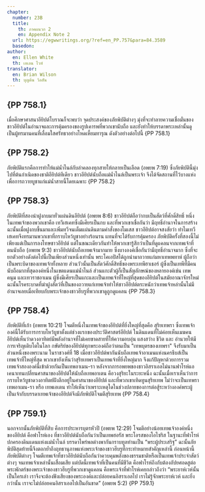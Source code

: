 ```yaml
---
chapter:
  number: 23B
  title:
    th: ภาคผนวก 2
    en: Appendix Note 2
  url: https://egwwritings.org/?ref=en_PP.757&para=84.3589
  basedon:
author:
  en: Ellen White
  th: เอเลน ไวท์
translator:
  en: Brian Wilson
  th: บุญต้น วิลสัน
---
```


## {PP 758.1}

เมื่อศึกษาศาสนาอียิปต์โบราณก็จะพบว่า จุดประสงค์ของภัยพิบัติต่างๆ มุ่งที่จะทำลายความเชื่อมั่นของชาวอียิปต์ในอำนาจและการคุ้มครองของรูปเคารพที่พวกเขานับถือ และยังทำให้บรรดาพระเหล่านั้นดูเป็นผู้ทรมานคนที่เลื่อมใสศรัทธาอย่างโหดเหี้ยมทารุณ ดังตัวอย่างต่อไปนี้ {PP 758.1}

## {PP 758.2}

ภัยพิบัติแรกคือการทำให้แม่น้ำไนล์กับลำคลองทุกสายให้กลายเป็นเลือด (อพยพ 7:19) ซึ่งภัยพิบัตินี้มุ่งไปที่ต้นกำเนิดของชาติอียิปต์ทีเดียว ชาวอียิปต์นับถือแม่น้ำไนล์เป็นพระเจ้า จึงได้จัดสถานที่ไว้บางแห่งเพื่อการถวายบูชาแก่แม่น้ำสายนี้โดยเฉพาะ {PP 758.2}

## {PP 758.3}

ภัยพิบัติที่สองนำฝูงกบมาทั่วแผ่นดินอียิปต์ (อพยพ 8:6) ชาวอียิปต์ถือว่ากบเป็นสัตว์ที่ศักดิ์สิทธิ์ หนึ่งในเทพเจ้าของพวกเขาคือ เทวีเฮเคทซึ่งมีเศียรเป็นกบ และที่พวกเขาเชื่อกันว่า มีฤทธิ์อำนาจในการสร้าง ฉะนั้นเมื่อฝูงกบขึ้นมาและเพิ่มทวีจนเต็มแผ่นดินตามคำสั่งของโมเสส ชาวอียิปต์อาจสงสัยว่า ทำไมเทวีเฮเคทจึงทรมานพวกเขาที่กราบไหว้บูชาอย่างร้อนรน แทนที่จะได้รับการคุ้มครอง ภัยพิบัติครั้งที่สองนี้ไม่เพียงแต่เป็นการลงโทษชาวอียิปต์ แต่ในขณะเดียวกันทำให้พวกเขารู้สึกว่าเป็นที่ดูแคลนจากเทพเจ้าที่ตนนับถือ (อพยพ 9:3) ชาวอียิปต์นับถือเทพเจ้ามากมาย ซึ่งบางองค์เชื่อกันว่ามีฤทธิ์อำนาจมาก ซึ่งที่จะยกตัวอย่างดังต่อไปนี้เป็นเพียงส่วนหนึ่งเท่านั้น พระโคเอปิสได้ถูกนำมาถวายแก่มหาเทพพทาห์ ผู้ถือว่าเป็นพระบิดาของเทพเจ้าทั้งหลาย ส่วนวัวนั้นเป็นสัตว์ศักดิ์สิทธิ์ของพระเทพีฮาเธอร์ ผู้ซึ่งเป็นเทพีที่มีคนนับถือมากที่สุดองค์หนึ่งในเขตแดนแม่น้ำไนล์ ส่วนแกะตัวผู้ก็เป็นสัญลักษณ์ของหลายองค์เช่น เทพคนุม และเทวราชอาเมน ผู้ซึ่งมีเศียรเป็นแกะและเป็นเทพเจ้าที่ใหญ่ที่สุดของอียิปต์ในสมัยอาณาจักรใหม่ ฉะนั้นโรคระบาดที่ฆ่าฝูงสัตว์ที่เป็นของถวายแก่เทพเจ้าทำให้ชาวอียิปต์ตระหนักว่าเทพเจ้าหล่านั้นไม่มีอำนาจเลยเมื่อเทียบกับพระเจ้าของชาวฮีบรูที่พวกเขาดูถูกดูแคลน {PP 758.3}

## {PP 758.4}

ภัยพิบัติที่เก้า (อพยพ 10:21) โจมตีหนึ่งในเทพเจ้าของอียิปต์ที่ยิ่งใหญ่ที่สุดคือ สุริยเทพรา ซึ่งเทพเจ้าองค์นี้ได้รับการกราบไหว้บูชาตั้งแต่ช่วงแรกของประวัติศาสตร์อียิปต์ ในดินแดนที่ไม่ค่อยเห็นเมฆคนอียิปต์เห็นว่าดวงอาทิตย์มีพลังอำนาจที่ไม่เคยขาดสายที่ให้ความอบอุ่น แสงสว่าง ชีวิต และ อำนวยให้มีการเจริญเติบโตในโลก กษัตริย์ของอียิปต์ทุกพระองค์ถือว่าตนเป็น "เทพบุตรของเทพรา" จึงรับมาเป็นส่วนหนึ่งของพระนาม ในราชวงศ์ที่ 18 เมื่อชาวอียิปต์พากันนับถือเทพเจ้าอาเมนแห่งนครธีบส์เป็นเทพเจ้าที่ใหญ่ที่สุด พวกเขายังเห็นว่าสุริยเทพราเป็นเทพเจ้าที่ยิ่งใหญ่มาก จึงแก้ปัญหาด้วยการรวมเทพเจ้าสององค์นี้เข้าด้วยกันเป็นเทพอาเมน-รา หลังจากการอพยพของชาวอิสราเอลไม่นานฟาโรห์แอเคนาเทนเปลี่ยนศาสนาของอียิปต์ให้นับถือเทพอาเตน คือวงสุริยะในระยะหนึ่ง ฉะนั้นเมื่อเราเห็นว่าการกราบไหว้บูชาดวงอาทิตย์ฝังลึกอยู่ในศาสนาของอียิปต์ และที่พวกเขาเทิดทูนสุริยเทพ ไม่ว่าจะเป็นเทพรา เทพอาเมน-รา หรือ เทพเอเตน ทำให้เห็นว่าเพราะเหตุใดในช่วงปลายของการต่อสู้ระหว่างองค์พระผู้เป็นเจ้ากับบรรดาเทพเจ้าของอียิปต์จึงมีภัยพิบัติโจมตีสุริยเทพ {PP 758.4}

## {PP 759.1}

นอกจากนั้นภัยพิบัติที่สิบ คือการประหารบุตรหัวปี (อพยพ 12:29) โจมตีอย่างน้อยเทพเจ้าองค์หนึ่งของอียิปต์ คือฟาโรห์เอง ที่ชาวอียิปต์นับถือกันว่าเป็นเทพฮอรัส พระโอรสของโอไซริส ในฐานะที่ฟาโรห์ปกครองดินแดนแห่งแม่น้ำไนล์ บรรดาไพร่พลต่างพากันกราบทูลท่านเป็น “พระผู้ประเสริฐ” ฉะนั้นภัยพิบัติสุดท้ายนี้จึงตอกย้ำถึงฤทธานุภาพแห่งพระเจ้าของชาวฮีบรูที่กระทำหมายสำคัญเหล่านี้ ก่อนหน้านี้ภัยพิบัติต่างๆ โจมตีเทพเจ้าที่ชาวอียิปต์นับถือกันว่าควบคุมพลังของธรรมชาติหรือเป็นเทพเจ้าประจำสัตว์ต่างๆ จนเทพเจ้าเหล่านั้นเสื่อมเสีย แต่บัดนี้เทพเจ้าที่เป็นคนที่มีชีวิต คือฟาโรห์ถึงกับต้องอัปยศอดสูต่อพระพักตร์ของพระเจ้าของชาวฮีบรูที่พวกเขาดูแคลน คือพระเจ้าที่ฟาโรห์เคยกล่าวถึงว่า “พระยาห์เวห์นั้นเป็นใครเล่า เราจึงจะต้องฟังเสียงของพระองค์และปล่อยคนอิสราเอลไป เราไม่รู้จักพระยาห์เวห์ และยิ่งกว่านั้น เราจะไม่ปล่อยคนอิสราเอลไปเป็นอันขาด” (อพยพ 5:2) {PP 759.1}
